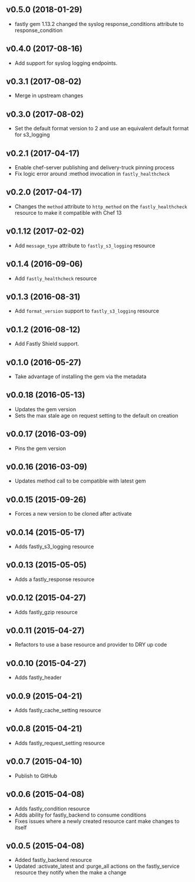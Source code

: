 v0.5.0 (2018-01-29)
-------------------
- fastly gem 1.13.2 changed the syslog response_conditions attribute to response_condition

v0.4.0 (2017-08-16)
-------------------
- Add support for syslog logging endpoints.

v0.3.1 (2017-08-02)
-------------------
- Merge in upstream changes

v0.3.0 (2017-08-02)
-------------------
- Set the default format version to 2 and use an equivalent default format for s3_logging

v0.2.1 (2017-04-17)
-------------------
- Enable chef-server publishing and delivery-truck pinning process
- Fix logic error around :method invocation in `fastly_healthcheck`

v0.2.0 (2017-04-17)
-------------------
- Changes the `method` attribute to `http_method` on the `fastly_healthcheck` resource to make it compatible with Chef 13

v0.1.12 (2017-02-02)
-------------------
- Add `message_type` attribute to `fastly_s3_logging` resource

v0.1.4 (2016-09-06)
-------------------
- Add `fastly_healthcheck` resource

v0.1.3 (2016-08-31)
-------------------
- Add `format_version` support to `fastly_s3_logging` resource

v0.1.2 (2016-08-12)
-------------------
- Add Fastly Shield support.

v0.1.0 (2016-05-27)
-------------------
- Take advantage of installing the gem via the metadata

v0.0.18 (2016-05-13)
--------------------
- Updates the gem version
- Sets the max stale age on request setting to the default on creation

v0.0.17 (2016-03-09)
--------------------
- Pins the gem version

v0.0.16 (2016-03-09)
--------------------
- Updates method call to be compatible with latest gem

v0.0.15 (2015-09-26)
--------------------
- Forces a new version to be cloned after activate

v0.0.14 (2015-05-17)
--------------------
- Adds fastly_s3_logging resource

v0.0.13 (2015-05-05)
--------------------
- Adds a fastly_response resource

v0.0.12 (2015-04-27)
--------------------
- Adds fastly_gzip resource

v0.0.11 (2015-04-27)
--------------------
- Refactors to use a base resource and provider to DRY up code

v0.0.10 (2015-04-27)
--------------------
- Adds fastly_header

v0.0.9 (2015-04-21)
-------------------
- Adds fastly_cache_setting resource

v0.0.8 (2015-04-21)
-------------------
- Adds fastly_request_setting resource

v0.0.7 (2015-04-10)
-------------------
- Publish to GitHub

v0.0.6 (2015-04-08)
-------------------
- Adds fastly_condition resource
- Adds ability for fastly_backend to consume conditions
- Fixes issues where a newly created resource cant make changes to itself

v0.0.5 (2015-04-08)
-------------------
- Added fastly_backend resource
- Updated :activate_latest and :purge_all actions on the fastly_service resource they notify when the make a change

